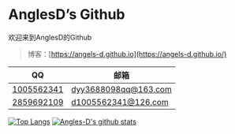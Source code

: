 # AnglesD’s Github

欢迎来到AnglesD的Github

> 博客：[https://angels-d.github.io](https://angels-d.github.io/)

| QQ                                                                        | 邮箱                                                |
| ------------------------------------------------------------------------- | --------------------------------------------------- |
| [1005562341](http://wpa.qq.com/msgrd?v=3&uin=1005562341&site=qq&menu=yes) | [dyy3688098qq@163.com](mailto:dyy3688098qq@163.com) |
| [2859692109](http://wpa.qq.com/msgrd?v=3&uin=2859692109&site=qq&menu=yes) | [d1005562341@126.com](mailto:d1005562341@126.com)   |

[![Top Langs](https://github-readme-stats.vercel.app/api/top-langs/?username=Angels-D&layout=compact)](https://github.com/anuraghazra/github-readme-stats)
[![Angles-D's github stats](https://github-readme-stats.vercel.app/api?username=Angels-D)](https://github.com/anuraghazra/github-readme-stats)
